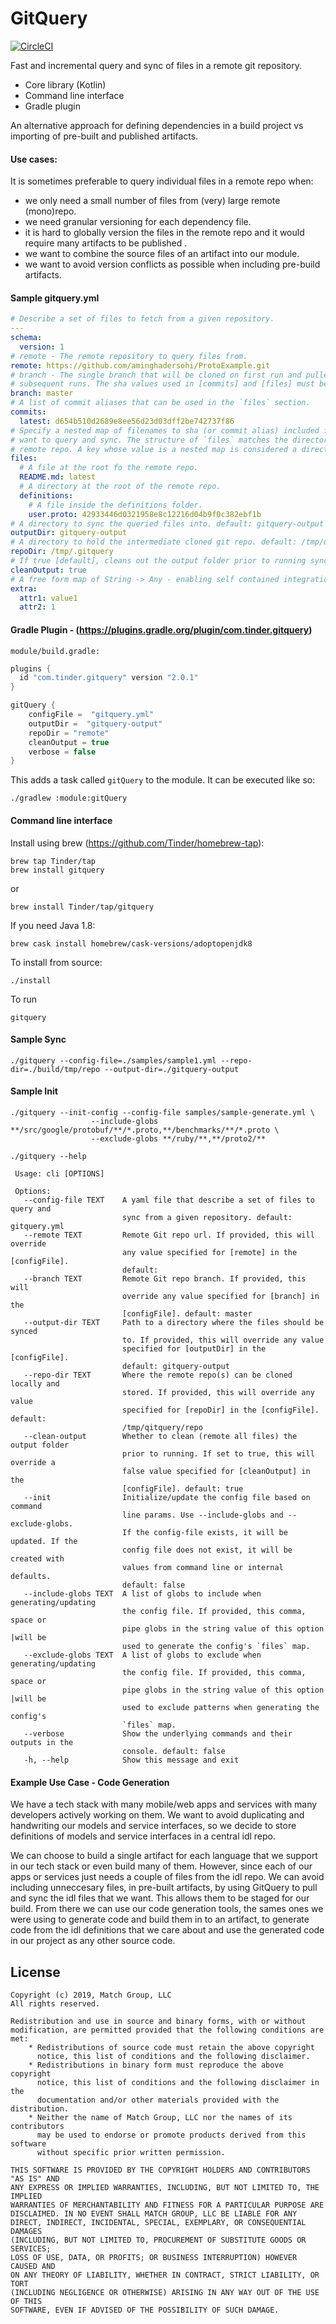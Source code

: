 GitQuery
==========
[![CircleCI](https://circleci.com/gh/Tinder/GitQuery.svg?style=svg)](https://circleci.com/gh/Tinder/GitQuery)

Fast and incremental query and sync of files in a remote git repository.

 - Core library (Kotlin)
 - Command line interface
 - Gradle plugin

An alternative approach for defining dependencies in a build project vs importing of pre-built and published artifacts. 

#### Use cases: 
It is sometimes preferable to query individual files in a remote repo when:
 - we only need a small number of files from (very) large remote (mono)repo.
 - we need granular versioning for each dependency file.
 - it is hard to globally version the files in the remote repo and it would require many artifacts to be published .
 - we want to combine the source files of an artifact into our module.
 - we want to avoid version conflicts as possible when including pre-build artifacts. 

#### Sample gitquery.yml

```yaml
# Describe a set of files to fetch from a given repository.
---
schema:
  version: 1
# remote - The remote repository to query files from.
remote: https://github.com/aminghadersohi/ProtoExample.git
# branch - The single branch that will be cloned on first run and pulled incrementally on
# subsequent runs. The sha values used in [commits] and [files] must be available under [branch].
branch: master
# A list of commit aliases that can be used in the `files` section.
commits:
  latest: d654b510d2689e8ee56d23d03dff2be742737f86
# Specify a nested map of filenames to sha (or commit alias) included file that we
# want to query and sync. The structure of `files` matches the directory structure of the
# remote repo. A key whose value is a nested map is considered a directory.
files:
  # A file at the root fo the remote repo.
  README.md: latest
  # A directory at the root of the remote repo.
  definitions:
    # A file inside the definitions folder.
    user.proto: 42933446d0321958e8c12216d04b9f0c382ebf1b
# A directory to sync the queried files into. default: gitquery-output
outputDir: gitquery-output
# A directory to hold the intermediate cloned git repo. default: /tmp/qitquery/repo
repoDir: /tmp/.gitquery
# If true [default], cleans out the output folder prior to running sync.
cleanOutput: true
# A free form map of String -> Any - enabling self contained integration with various systems.
extra:
  attr1: value1
  attr2: 1
```

#### Gradle Plugin - (https://plugins.gradle.org/plugin/com.tinder.gitquery)
`module/build.gradle:`
```groovy
plugins {
  id "com.tinder.gitquery" version "2.0.1"
}

gitQuery {
    configFile =  "gitquery.yml"
    outputDir =  "gitquery-output"
    repoDir = "remote"
    cleanOutput = true
    verbose = false
}
```

This adds a task called `gitQuery` to the module. It can be executed like so:

```
./gradlew :module:gitQuery
```

#### Command line interface 
Install using brew (https://github.com/Tinder/homebrew-tap):
```
brew tap Tinder/tap 
brew install gitquery
```
or
```
brew install Tinder/tap/gitquery
```

If you need Java 1.8:
```
brew cask install homebrew/cask-versions/adoptopenjdk8 
```

To install from source:
```shell script
./install
``` 

To run 
```shell script
gitquery
``` 

#### Sample Sync 
```shell script
./gitquery --config-file=./samples/sample1.yml --repo-dir=./build/tmp/repo --output-dir=./gitquery-output
```

#### Sample Init
```shell script
./gitquery --init-config --config-file samples/sample-generate.yml \
                  --include-globs **/src/google/protobuf/**/*.proto,**/benchmarks/**/*.proto \
                  --exclude-globs **/ruby/**,**/proto2/**
```

```shell script
./gitquery --help     

 Usage: cli [OPTIONS]
 
 Options:
   --config-file TEXT    A yaml file that describe a set of files to query and
                         sync from a given repository. default: gitquery.yml
   --remote TEXT         Remote Git repo url. If provided, this will override
                         any value specified for [remote] in the [configFile].
                         default:
   --branch TEXT         Remote Git repo branch. If provided, this will
                         override any value specified for [branch] in the
                         [configFile]. default: master
   --output-dir TEXT     Path to a directory where the files should be synced
                         to. If provided, this will override any value
                         specified for [outputDir] in the [configFile].
                         default: gitquery-output
   --repo-dir TEXT       Where the remote repo(s) can be cloned locally and
                         stored. If provided, this will override any value
                         specified for [repoDir] in the [configFile]. default:
                         /tmp/qitquery/repo
   --clean-output        Whether to clean (remote all files) the output folder
                         prior to running. If set to true, this will override a
                         false value specified for [cleanOutput] in the
                         [configFile]. default: true
   --init                Initialize/update the config file based on command
                         line params. Use --include-globs and --exclude-globs.
                         If the config-file exists, it will be updated. If the
                         config file does not exist, it will be created with
                         values from command line or internal defaults.
                         default: false
   --include-globs TEXT  A list of globs to include when generating/updating
                         the config file. If provided, this comma, space or
                         pipe globs in the string value of this option |will be
                         used to generate the config's `files` map.
   --exclude-globs TEXT  A list of globs to exclude when generating/updating
                         the config file. If provided, this comma, space or
                         pipe globs in the string value of this option |will be
                         used to exclude patterns when generating the config's
                         `files` map.
   --verbose             Show the underlying commands and their outputs in the
                         console. default: false
   -h, --help            Show this message and exit
```

#### Example Use Case - Code Generation
We have a tech stack with many mobile/web apps and services with many developers actively working on them. We want to avoid duplicating and handwriting our models and service interfaces, so we decide to store definitions of models and service interfaces in a central idl repo. 

We can choose to build a single artifact for each language that we support in our tech stack or even build many of them. However, since each of our apps or services just needs a couple of files from the idl repo. We can avoid including unneccesary files, in pre-built artifacts, by using GitQuery to pull and sync the idl files that we want. This allows them to be staged for our build. From there we can use our code generation tools, the sames ones we were using to generate code and build them in to an artifact, to generate code from the idl definitions that we care about and use the generated code in our project as any other source code.

License
---
~~~
Copyright (c) 2019, Match Group, LLC
All rights reserved.

Redistribution and use in source and binary forms, with or without
modification, are permitted provided that the following conditions are met:
    * Redistributions of source code must retain the above copyright
      notice, this list of conditions and the following disclaimer.
    * Redistributions in binary form must reproduce the above copyright
      notice, this list of conditions and the following disclaimer in the
      documentation and/or other materials provided with the distribution.
    * Neither the name of Match Group, LLC nor the names of its contributors
      may be used to endorse or promote products derived from this software
      without specific prior written permission.

THIS SOFTWARE IS PROVIDED BY THE COPYRIGHT HOLDERS AND CONTRIBUTORS "AS IS" AND
ANY EXPRESS OR IMPLIED WARRANTIES, INCLUDING, BUT NOT LIMITED TO, THE IMPLIED
WARRANTIES OF MERCHANTABILITY AND FITNESS FOR A PARTICULAR PURPOSE ARE
DISCLAIMED. IN NO EVENT SHALL MATCH GROUP, LLC BE LIABLE FOR ANY
DIRECT, INDIRECT, INCIDENTAL, SPECIAL, EXEMPLARY, OR CONSEQUENTIAL DAMAGES
(INCLUDING, BUT NOT LIMITED TO, PROCUREMENT OF SUBSTITUTE GOODS OR SERVICES;
LOSS OF USE, DATA, OR PROFITS; OR BUSINESS INTERRUPTION) HOWEVER CAUSED AND
ON ANY THEORY OF LIABILITY, WHETHER IN CONTRACT, STRICT LIABILITY, OR TORT
(INCLUDING NEGLIGENCE OR OTHERWISE) ARISING IN ANY WAY OUT OF THE USE OF THIS
SOFTWARE, EVEN IF ADVISED OF THE POSSIBILITY OF SUCH DAMAGE.
